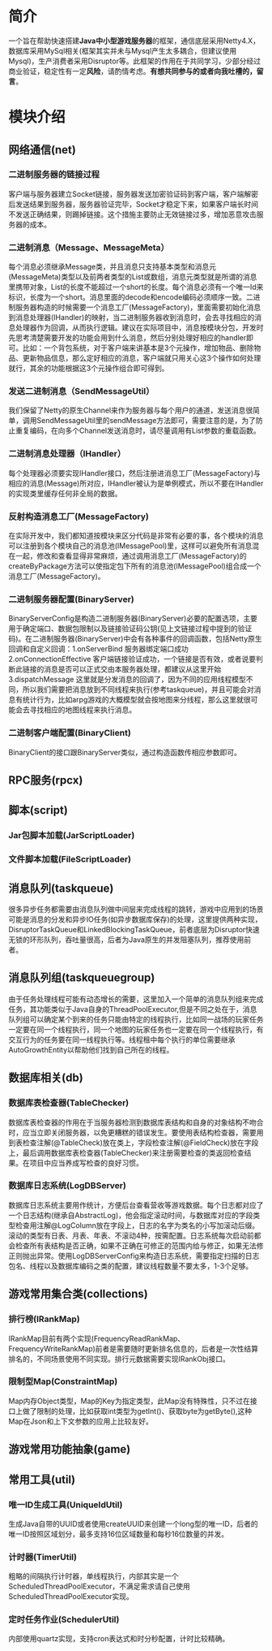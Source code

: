 # 简介
一个旨在帮助快速搭建**Java中小型游戏服务器**的框架，通信底层采用Netty4.X，数据库采用MySql相关(框架其实并未与Mysql产生太多耦合，但建议使用Mysql)，生产消费者采用Disruptor等。此框架的作用在于共同学习，少部分经过商业验证，稳定性有一定**风险**，请酌情考虑。**有想共同参与的或者向我吐槽的，留言**。
# 模块介绍
## 网络通信(net)
### 二进制服务器的链接过程
客户端与服务器建立Socket链接，服务器发送加密验证码到客户端，客户端解密后发送结果到服务器，服务器验证完毕，Socket才稳定下来，如果客户端长时间不发送正确结果，则踢掉链接。这个措施主要防止无效链接过多，增加恶意攻击服务器的成本。
### 二进制消息（Message、MessageMeta）
每个消息必须继承Message类，并且消息只支持基本类型和消息元(MessageMeta)类型以及前两者类型的List或数组，消息元类型就是所谓的消息里携带对象，List的长度不能超过一个short的长度。每个消息必须有一个唯一Id来标识，长度为一个short。消息里面的decode和encode编码必须顺序一致。二进制服务器构造的时候需要一个消息工厂(MessageFactory)，里面需要初始化消息到消息处理器(IHandler)的映射，当二进制服务器收到消息时，会去寻找相应的消息处理器作为回调，从而执行逻辑。建议在实际项目中，消息按模块分包，开发时先思考清楚需要开发的功能会用到什么消息，然后分别处理好相应的handler即可。比如：一个背包系统，对于客户端来讲基本是3个元操作，增加物品、删除物品、更新物品信息，那么定好相应的消息，客户端就只用关心这3个操作如何处理就行，其余的功能根据这3个元操作组合即可得到。
### 发送二进制消息（SendMessageUtil）
我们保留了Netty的原生Channel来作为服务器与每个用户的通道，发送消息很简单，调用SendMessageUtil里的sendMessage方法即可，需要注意的是，为了防止重复编码，在向多个Channel发送消息时，请尽量调用有List参数的重载函数。
### 二进制消息处理器（IHandler）
每个处理器必须要实现IHandler接口，然后注册进消息工厂(MessageFactory)与相应的消息(Message)所对应，IHandler被认为是单例模式，所以不要在IHandler的实现类里缓存任何非全局的数据。
### 反射构造消息工厂(MessageFactory)
在实际开发中，我们都知道按模块来区分代码是非常有必要的事，各个模块的消息可以注册到各个模块自己的消息池(IMessagePool)里，这样可以避免所有消息混在一起，修改和查看显得非常麻烦，通过调用消息工厂(MessageFactory)的createByPackage方法可以使指定包下所有的消息池(IMessagePool)组合成一个消息工厂(MessageFactory)。
### 二进制服务器配置(BinaryServer)
BinaryServerConfig是构造二进制服务器(BinaryServer)必要的配置选项，主要用于确定端口、数据包限制以及链接验证码公钥(见上文链接过程中提到的验证码)。在二进制服务器(BinaryServer)中会有各种事件的回调函数，包括Netty原生回调和自定义回调：1.onServerBind 服务器绑定端口成功 2.onConnectionEffective 客户端链接验证成功，一个链接是否有效，或者说要判断此链接的消息是否可以正式交由本服务器处理，都建议从这里开始 3.dispatchMessage 这里就是分发消息的回调了，因为不同的应用线程模型不同，所以我们需要把消息放到不同线程来执行(参考taskqueue)，并且可能会对消息有统计行为，比如arpg游戏的大概模型就会按地图来分线程，那么这里就很可能会去寻找相应的地图线程来执行消息。
### 二进制客户端配置(BinaryClient)
BinaryClient的接口跟BinaryServer类似，通过构造函数传相应参数即可。
## RPC服务(rpcx)
## 脚本(script)
### Jar包脚本加载(JarScriptLoader)
### 文件脚本加载(FileScriptLoader)
## 消息队列(taskqueue)
很多异步任务都需要由消息队列做中间层来完成线程的跳转，游戏中应用到的场景可能是消息的分发和异步IO任务(如异步数据库保存)的处理，这里提供两种实现，DisruptorTaskQueue和LinkedBlockingTaskQueue，前者底层为Disruptor快速无锁的环形队列，吞吐量很高，后者为Java原生的并发阻塞队列，推荐使用前者。
## 消息队列组(taskqueuegroup)
由于任务处理线程可能有动态增长的需要，这里加入一个简单的消息队列组来完成任务，其功能类似于Java自身的ThreadPoolExecutor,但是不同之处在于，消息队列组可以确定某个到来的任务只能由特定的线程执行，比如同一战场的玩家任务一定要在同一个线程执行，同一个地图的玩家任务也一定要在同一个线程执行，有交互行为的任务要在同一线程执行等。线程租中每个执行的单位需要继承AutoGrowthEntity以帮助他们找到自己所在的线程。
## 数据库相关(db)
### 数据库表检查器(TableChecker)
数据库表检查器的作用在于当服务器检测到数据库表结构和自身的对象结构不吻合时，应当立即关闭服务器，以免更糟糕的错误发生。要使用表结构检查器，需要用到表检查注解(@TableCheck)放在类上，字段检查注解(@FieldCheck)放在字段上，最后调用数据库表检查器(TableChecker)来注册需要检查的类返回检查结果。在项目中应当养成写检查的良好习惯。
### 数据库日志系统(LogDBServer)
数据库日志系统主要用作统计，方便后台查看营收等游戏数据。每个日志都对应了一个日志结构(继承自AbstractLog)，他会指定滚动时间，与数据库对应的字段类型检查用注解@LogColumn放在字段上，日志的名字为类名的小写加滚动后缀。滚动的类型有日表、月表、年表、不滚动4种，按需配置。日志系统每次启动前都会检查所有表结构是否正确，如果不正确在可修正的范围内给与修正，如果无法修正则抛出异常。使用LogDBServerConfig来构造日志系统，需要指定扫描的日志包名、线程以及数据库编码之类的配置，建议线程数量不要太多，1-3个足够。
## 游戏常用集合类(collections)
### 排行榜(IRankMap)
IRankMap目前有两个实现(FrequencyReadRankMap、FrequencyWriteRankMap)前者是需要随时更新排名信息的，后者是一次性结算排名的，不同场景使用不同实现。排行元数据需要实现IRankObj接口。
### 限制型Map(ConstraintMap)
Map内存Object类型，Map的Key为指定类型，此Map没有特殊性，只不过在接口上做了限制的处理，比如获取int类型为getInt()、获取byte为getByte(),这种Map在Json和上下文参数的应用上比较友好。
## 游戏常用功能抽象(game)
## 常用工具(util)
### 唯一ID生成工具(UniqueIdUtil)
生成Java自带的UUID或者使用createUUID来创建一个long型的唯一ID，后者的唯一ID按照区域划分，最多支持16位区域数量和每秒16位数量的并发。
### 计时器(TimerUtil)
粗略的间隔执行计时器，单线程执行，内部其实是一个ScheduledThreadPoolExecutor，不满足需求请自己使用ScheduledThreadPoolExecutor实现。
### 定时任务作业(SchedulerUtil)
内部使用quartz实现，支持cron表达式和时分秒配置，计时比较精确。
